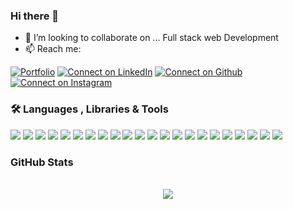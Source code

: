 ### Hi there 👋

- 👯 I’m looking to collaborate on ... Full stack web Development
- 📫 Reach me:

[![Portfolio](https://img.shields.io/badge/my%20Portfolio-042549?style=for-the-badge&logo=moleculer&logoColor=white)](https://muthaiyan.me/)
[![Connect on LinkedIn](https://img.shields.io/badge/LinkedIn-0077B5?style=for-the-badge&logo=linkedin&logoColor=white)](https://www.linkedin.com/in/muthaiyanmani/)
[![Connect on Github](https://img.shields.io/badge/GitHub-100000?style=for-the-badge&logo=github&logoColor=white)](https://github.com/muthaiyanmani)
[![Connect on Instagram](https://img.shields.io/badge/Instagram-E4405F?style=for-the-badge&logo=instagram&logoColor=white)](https://www.instagram.com/imuthaiyan/)

### 🛠️ Languages , Libraries & Tools
<p>
     
   <img src="https://img.shields.io/badge/html5-%23E34F26.svg?&style=for-the-badge&logo=html5&logoColor=white" />
    <img src="https://img.shields.io/badge/CSS3-1572B6?style=for-the-badge&logo=css3&logoColor=white" />
    <img src="https://img.shields.io/badge/sass-%23CC6699.svg?&style=for-the-badge&logo=sass&logoColor=white" />
    <img src="https://img.shields.io/badge/bootstrap-%237952B3.svg?&style=for-the-badge&logo=bootstrap&logoColor=white" />
    <img src="https://img.shields.io/badge/tailwind%20css-%2338B2AC.svg?&style=for-the-badge&logo=tailwind%20css&logoColor=white" />
      <img src="https://img.shields.io/badge/git-%23F05032.svg?&style=for-the-badge&logo=git&logoColor=white" />
    <img src="https://img.shields.io/badge/npm-%23CB3837.svg?&style=for-the-badge&logo=npm&logoColor=white" />
    <img src="https://img.shields.io/badge/javascript-%23F7DF1E.svg?&style=for-the-badge&logo=javascript&logoColor=black" />
    <img src="https://img.shields.io/badge/typescript-%233178C6.svg?&style=for-the-badge&logo=typescript&logoColor=white" />
     <img src="https://img.shields.io/badge/react-%2361DAFB.svg?&style=for-the-badge&logo=react&logoColor=black" />
    <img src="https://img.shields.io/badge/next.js-%23000000.svg?&style=for-the-badge&logo=next.js&logoColor=white" />   
      <img src="https://img.shields.io/badge/python-%233776AB.svg?&style=for-the-badge&logo=python&logoColor=white" />
      <img src="https://img.shields.io/badge/C-00599C?style=for-the-badge&logo=c&logoColor=white" />
    <img src="https://img.shields.io/badge/java-%23007396.svg?&style=for-the-badge&logo=java&logoColor=white" />
    <img src="https://img.shields.io/badge/spring-%236DB33F.svg?&style=for-the-badge&logo=spring&logoColor=white" />
     <img src="https://img.shields.io/badge/swagger-%2385EA2D.svg?&style=for-the-badge&logo=swagger&logoColor=black" />
    <img src="https://img.shields.io/badge/node.js-%23339933.svg?&style=for-the-badge&logo=node.js&logoColor=white" />
    <img src="https://img.shields.io/badge/express-%23000000.svg?&style=for-the-badge&logo=express&logoColor=white" />
    <img src="https://img.shields.io/badge/mysql-%234479A1.svg?&style=for-the-badge&logo=mysql&logoColor=white" />
    <img src="https://img.shields.io/badge/mongodb-%2347A248.svg?&style=for-the-badge&logo=mongodb&logoColor=white" />
     <img src="https://img.shields.io/badge/graphql-%23E10098.svg?&style=for-the-badge&logo=graphql&logoColor=white" />
    <img src="https://img.shields.io/badge/docker-%232496ED.svg?&style=for-the-badge&logo=docker&logoColor=white" />  
</p>

 
### GitHub Stats
<p align="center">&nbsp;
 <br>
  <img align="center" src="https://github-readme-streak-stats.herokuapp.com/?user=muthaiyanmani&theme=radical&custom_title=streak-stats&hide_border=true&layout=compact" /><br>
    <br>
</p>


